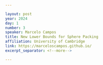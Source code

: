 ```yaml
---

layout: post
year: 2024
day: 1
number: 3
speaker: Marcelo Campos
title: New Lower Bounds for Sphere Packing
affiliation: University of Cambridge
link: https://marceloscampos.github.io/
excerpt_separator: <!--more-->

---
```



<!--more-->
